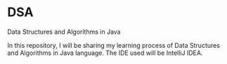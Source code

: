 # DSA
Data Structures and Algorithms in Java

In this repository, I will be sharing my learning process of Data Structures and Algorithms in Java language.
The IDE used will be IntelliJ IDEA.
